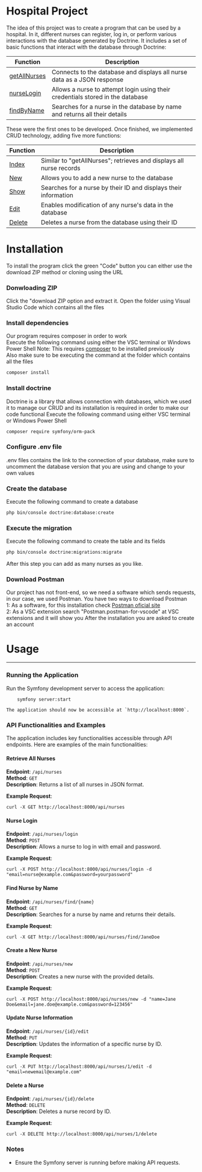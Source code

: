 # Hospital Project

The idea of this project was to create a program that can be used by a hospital. In it, different nurses can register, log in, or perform various interactions with the database generated by Doctrine. It includes a set of basic functions that interact with the database through Doctrine:

| Function | Description |
| ------ | ------ | 
| [getAllNurses](https://github.com/Jonathancano2003/hospital-symfony-proyecto/blob/master/src/Controller/NurseController.php#L19) | Connects to the database and displays all nurse data as a JSON response | 
| [nurseLogin](https://github.com/Jonathancano2003/hospital-symfony-proyecto/blob/master/src/Controller/NurseController.php#L34) | Allows a nurse to attempt login using their credentials stored in the database | 
| [findByName](https://github.com/Jonathancano2003/hospital-symfony-proyecto/blob/master/src/Controller/NurseController.php#L53) | Searches for a nurse in the database by name and returns all their details | 

These were the first ones to be developed. Once finished, we implemented CRUD technology, adding five more functions:

| Function | Description | 
| ------ | ------ | 
| [Index](https://github.com/Jonathancano2003/hospital-symfony-proyecto/blob/master/src/Controller/NurseController.php#L72) | Similar to "getAllNurses"; retrieves and displays all nurse records |
| [New](https://github.com/Jonathancano2003/hospital-symfony-proyecto/blob/master/src/Controller/NurseController.php#L86) | Allows you to add a new nurse to the database |
| [Show](https://github.com/Jonathancano2003/hospital-symfony-proyecto/blob/master/src/Controller/NurseController.php#L100) | Searches for a nurse by their ID and displays their information |
| [Edit](https://github.com/Jonathancano2003/hospital-symfony-proyecto/blob/master/src/Controller/NurseController.php#L114) | Enables modification of any nurse's data in the database |
| [Delete](https://github.com/Jonathancano2003/hospital-symfony-proyecto/blob/master/src/Controller/NurseController.php#L132) | Deletes a nurse from the database using their ID |
# Installation
To install the program click the green "Code" button you can either use the download ZIP method or cloning using the URL

### Donwloading ZIP

Click the "download ZIP option and extract it.
Open the folder using Visual Studio Code which contains all the files

### Install dependencies

Our program requires composer in order to work <br>
Execute the following command using either the VSC terminal or Windows Power Shell
Note: This requires [composer](https://getcomposer.org/) to be installed previously<br>
Also make sure to be executing the command at the folder which contains all the files
```sh
composer install
```

### Install doctrine

Doctrine is a library that allows connection with databases, which we used it to manage our CRUD and its installation is required in order to make our code functional
Execute the following command using either VSC terminal or Windows Power Shell
```sh
composer require symfony/orm-pack
```

### Configure .env file

.env files contains the link to the connection of your database, make sure to uncomment the database version that you are using and change to your own values

### Create the database
Execute the following command to create a database
```sh
php bin/console doctrine:database:create
```

### Execute the migration
Execute the following command to create the table and its fields
```sh
php bin/console doctrine:migrations:migrate
```
After this step you can add as many nurses as you like.

### Download Postman
Our project has not front-end, so we need a software which sends requests, in our case, we used Postman.
You have two ways to download Postman
<br>1: As a software, for this installation check [Postman oficial site](https://www.postman.com/)
<br>2: As a VSC extension search "Postman.postman-for-vscode" at VSC extensions and it will show you
After the installation you are asked to create an account

# Usage
-----

### Running the Application


 Run the Symfony development server to access the application:
    
        symfony server:start
    
    The application should now be accessible at `http://localhost:8000`.
    

### API Functionalities and Examples

The application includes key functionalities accessible through API endpoints. Here are examples of the main functionalities:

#### Retrieve All Nurses

**Endpoint**: `/api/nurses`  
**Method**: `GET`  
**Description**: Returns a list of all nurses in JSON format.

**Example Request**:

    curl -X GET http://localhost:8000/api/nurses

#### Nurse Login

**Endpoint**: `/api/nurses/login`  
**Method**: `POST`  
**Description**: Allows a nurse to log in with email and password.

**Example Request**:

    curl -X POST http://localhost:8000/api/nurses/login -d "email=nurse@example.com&password=yourpassword"

#### Find Nurse by Name

**Endpoint**: `/api/nurses/find/{name}`  
**Method**: `GET`  
**Description**: Searches for a nurse by name and returns their details.

**Example Request**:

    curl -X GET http://localhost:8000/api/nurses/find/JaneDoe

#### Create a New Nurse

**Endpoint**: `/api/nurses/new`  
**Method**: `POST`  
**Description**: Creates a new nurse with the provided details.

**Example Request**:

    curl -X POST http://localhost:8000/api/nurses/new -d "name=Jane Doe&email=jane.doe@example.com&password=123456"

#### Update Nurse Information

**Endpoint**: `/api/nurses/{id}/edit`  
**Method**: `PUT`  
**Description**: Updates the information of a specific nurse by ID.

**Example Request**:

    curl -X PUT http://localhost:8000/api/nurses/1/edit -d "email=newemail@example.com"

#### Delete a Nurse

**Endpoint**: `/api/nurses/{id}/delete`  
**Method**: `DELETE`  
**Description**: Deletes a nurse record by ID.

**Example Request**:

    curl -X DELETE http://localhost:8000/api/nurses/1/delete

### Notes

*   Ensure the Symfony server is running before making API requests.
